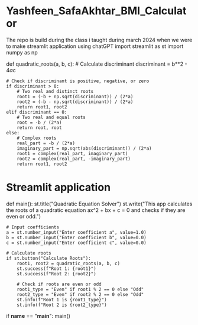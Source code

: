 # Yashfeen_SafaAkhtar_BMI_Calculator
The repo is build during the class i taught during march 2024 when we were to make streamlit application using chatGPT
import streamlit as st
import numpy as np

def quadratic_roots(a, b, c):
    # Calculate discriminant
    discriminant = b**2 - 4*a*c
    
    # Check if discriminant is positive, negative, or zero
    if discriminant > 0:
        # Two real and distinct roots
        root1 = (-b + np.sqrt(discriminant)) / (2*a)
        root2 = (-b - np.sqrt(discriminant)) / (2*a)
        return root1, root2
    elif discriminant == 0:
        # Two real and equal roots
        root = -b / (2*a)
        return root, root
    else:
        # Complex roots
        real_part = -b / (2*a)
        imaginary_part = np.sqrt(abs(discriminant)) / (2*a)
        root1 = complex(real_part, imaginary_part)
        root2 = complex(real_part, -imaginary_part)
        return root1, root2

# Streamlit application
def main():
    st.title("Quadratic Equation Solver")
    st.write("This app calculates the roots of a quadratic equation ax^2 + bx + c = 0 and checks if they are even or odd.")

    # Input coefficients
    a = st.number_input("Enter coefficient a", value=1.0)
    b = st.number_input("Enter coefficient b", value=0.0)
    c = st.number_input("Enter coefficient c", value=0.0)

    # Calculate roots
    if st.button("Calculate Roots"):
        root1, root2 = quadratic_roots(a, b, c)
        st.success(f"Root 1: {root1}")
        st.success(f"Root 2: {root2}")

        # Check if roots are even or odd
        root1_type = "Even" if root1 % 2 == 0 else "Odd"
        root2_type = "Even" if root2 % 2 == 0 else "Odd"
        st.info(f"Root 1 is {root1_type}")
        st.info(f"Root 2 is {root2_type}")

if __name__ == "__main__":
    main()

